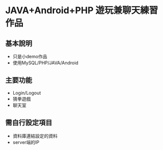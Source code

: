 # JAVA+Android+PHP 遊玩兼聊天練習作品

## 基本說明
- 只是小demo作品
- 使用MySQL/PHP/JAVA/Android

## 主要功能
- Login/Logout
- 猜拳遊戲
 - 聊天室 
 
 ## 需自行設定項目
 - 資料庫連結設定的資料
 - server端的IP 
